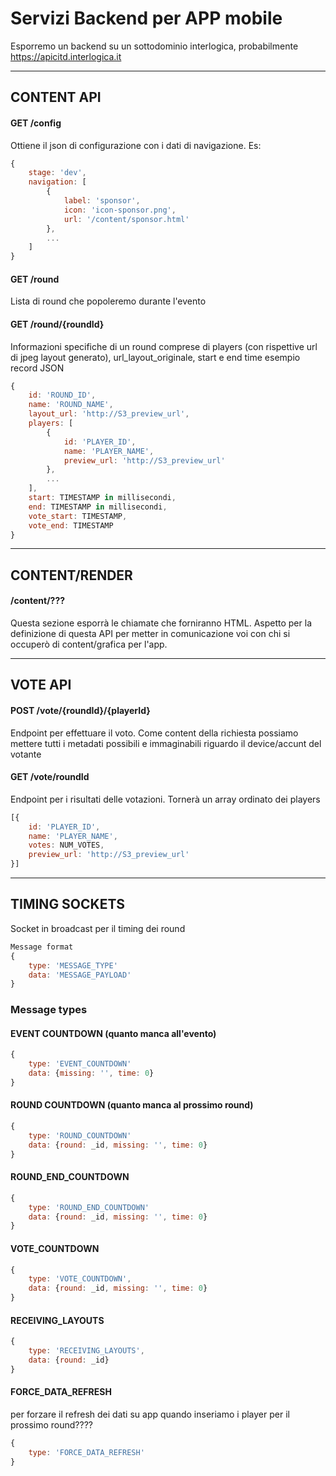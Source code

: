 # Servizi Backend per APP mobile
Esporremo un backend su un sottodominio interlogica, probabilmente
https://apicitd.interlogica.it

---

## CONTENT API

#### GET /config
Ottiene il json di configurazione con i dati di navigazione.
Es:

```javascript
{
    stage: 'dev',
    navigation: [
        {
            label: 'sponsor',
            icon: 'icon-sponsor.png',
            url: '/content/sponsor.html'
        },
        ...
    ]
}
```


#### GET /round
Lista di round che popoleremo durante l'evento


#### GET /round/{roundId}
Informazioni specifiche di un round comprese di players (con rispettive url di jpeg layout generato), url_layout_originale, start e end time
esempio record JSON

```javascript
{
    id: 'ROUND_ID',
    name: 'ROUND_NAME',
    layout_url: 'http://S3_preview_url',
    players: [
        {
            id: 'PLAYER_ID',
            name: 'PLAYER_NAME',
            preview_url: 'http://S3_preview_url'
        },
        ...
    ],
    start: TIMESTAMP in millisecondi,
    end: TIMESTAMP in millisecondi,
    vote_start: TIMESTAMP,
    vote_end: TIMESTAMP
}
```

--- 

## CONTENT/RENDER

#### /content/???
Questa sezione esporrà le chiamate che forniranno HTML. 
Aspetto per la definizione di questa API per metter in comunicazione voi con chi si occuperò di 
content/grafica per l'app. 

--- 

## VOTE API

####  POST /vote/{roundId}/{playerId}
Endpoint per effettuare il voto. Come content della richiesta possiamo mettere tutti i metadati
possibili e immaginabili riguardo il device/accunt del votante

#### GET /vote/roundId
Endpoint per i risultati delle votazioni. Tornerà un array ordinato dei players
```javascript
[{
    id: 'PLAYER_ID',
    name: 'PLAYER_NAME',
    votes: NUM_VOTES,
    preview_url: 'http://S3_preview_url'
}]
```

___

## TIMING SOCKETS
Socket in broadcast per il timing dei round
```javascript
Message format
{
    type: 'MESSAGE_TYPE'
    data: 'MESSAGE_PAYLOAD'
}
```

### Message types

#### EVENT COUNTDOWN (quanto manca all'evento)
```javascript
{
    type: 'EVENT_COUNTDOWN'
    data: {missing: '', time: 0}
}
```

#### ROUND COUNTDOWN (quanto manca al prossimo round)
```javascript
{
    type: 'ROUND_COUNTDOWN'
    data: {round: _id, missing: '', time: 0}
}
```

#### ROUND_END_COUNTDOWN
```javascript
{
    type: 'ROUND_END_COUNTDOWN'
    data: {round: _id, missing: '', time: 0}
}
```


#### VOTE_COUNTDOWN
```javascript
{
    type: 'VOTE_COUNTDOWN',
    data: {round: _id, missing: '', time: 0}
}
```

#### RECEIVING_LAYOUTS
```javascript
{
    type: 'RECEIVING_LAYOUTS',
    data: {round: _id}
}
```

#### FORCE_DATA_REFRESH 
per forzare il refresh dei dati su app quando inseriamo i player per il prossimo round????
```javascript
{
    type: 'FORCE_DATA_REFRESH'
}
```
